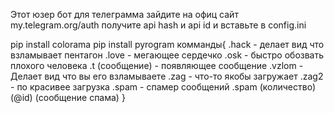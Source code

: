 Этот юзер бот для телеграмма
зайдите на офиц сайт my.telegram.org/auth получите api hash и api id и вставьте в config.ini

pip install colorama
pip install pyrogram
комманды{
.hack - делает вид что взламывает пентагон
.love - мегающее сердечко
.osk - быстро обозвать плохого человека
.t (сообщение) - появляющее сообщение
.vzlom - Делает вид что вы его взламываете
.zag - что-то якобы загружает
.zag2 - по красивее загрузка
.spam - спамер сообщений .spam (количество) (@id) (сообщение спама)
}
